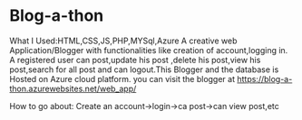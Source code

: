 # Blog-a-thon


What I Used:HTML,CSS,JS,PHP,MYSql,Azure
A  creative web Application/Blogger with functionalities like creation 
of account,logging in.
A registered user can post,update his post ,delete his post,view his post,search for all post 
and can logout.This Blogger and the database is Hosted on Azure cloud platform.
you can visit the blogger at https://blog-a-thon.azurewebsites.net/web_app/

 How to go about:
Create an account->login->ca post->can view post,etc

